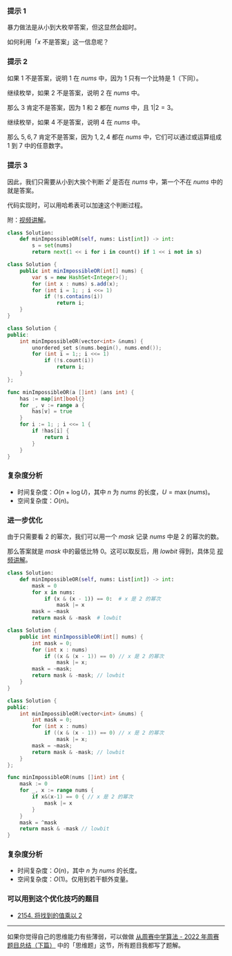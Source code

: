 ### 提示 1

暴力做法是从小到大枚举答案，但这显然会超时。

如何利用「$x$ 不是答案」这一信息呢？

### 提示 2

如果 $1$ 不是答案，说明 $1$ 在 $\textit{nums}$ 中，因为 $1$ 只有一个比特是 $1$（下同）。

继续枚举，如果 $2$ 不是答案，说明 $2$ 在 $\textit{nums}$ 中。

那么 $3$ 肯定不是答案，因为 $1$ 和 $2$ 都在 $\textit{nums}$ 中，且 $1|2=3$。

继续枚举，如果 $4$ 不是答案，说明 $4$ 在 $\textit{nums}$ 中。

那么 $5,6,7$ 肯定不是答案，因为 $1,2,4$ 都在 $\textit{nums}$ 中，它们可以通过或运算组成 $1$ 到 $7$ 中的任意数字。

### 提示 3

因此，我们只需要从小到大挨个判断 $2^i$ 是否在 $\textit{nums}$ 中，第一个不在 $\textit{nums}$ 中的就是答案。

代码实现时，可以用哈希表可以加速这个判断过程。

附：[视频讲解](https://www.bilibili.com/video/BV15D4y1G7ms/)。

```py [sol1-Python3]
class Solution:
    def minImpossibleOR(self, nums: List[int]) -> int:
        s = set(nums)
        return next(1 << i for i in count() if 1 << i not in s)
```

```java [sol1-Java]
class Solution {
    public int minImpossibleOR(int[] nums) {
        var s = new HashSet<Integer>();
        for (int x : nums) s.add(x);
        for (int i = 1; ; i <<= 1)
            if (!s.contains(i))
                return i;
    }
}
```

```cpp [sol1-C++]
class Solution {
public:
    int minImpossibleOR(vector<int> &nums) {
        unordered_set s(nums.begin(), nums.end());
        for (int i = 1;; i <<= 1)
            if (!s.count(i))
                return i;
    }
};
```

```go [sol1-Go]
func minImpossibleOR(a []int) (ans int) {
	has := map[int]bool{}
	for _, v := range a {
		has[v] = true
	}
	for i := 1; ; i <<= 1 {
		if !has[i] {
			return i
		}
	}
}
```

### 复杂度分析

- 时间复杂度：$O(n+\log U)$，其中 $n$ 为 $\textit{nums}$ 的长度，$U=\max(\textit{nums})$。
- 空间复杂度：$O(n)$。

### 进一步优化

由于只需要看 $2$ 的幂次，我们可以用一个 $\textit{mask}$ 记录 $\textit{nums}$ 中是 $2$ 的幂次的数。

那么答案就是 $\textit{mask}$ 中的最低比特 $0$。这可以取反后，用 $\textit{lowbit}$ 得到，具体见 [视频讲解](https://www.bilibili.com/video/BV15D4y1G7ms/)。

```py [sol2-Python3]
class Solution:
    def minImpossibleOR(self, nums: List[int]) -> int:
        mask = 0
        for x in nums:
            if (x & (x - 1)) == 0:  # x 是 2 的幂次
                mask |= x
        mask = ~mask
        return mask & -mask  # lowbit
```

```java [sol2-Java]
class Solution {
    public int minImpossibleOR(int[] nums) {
        int mask = 0;
        for (int x : nums)
            if ((x & (x - 1)) == 0) // x 是 2 的幂次
                mask |= x;
        mask = ~mask;
        return mask & -mask; // lowbit
    }
}
```

```cpp [sol2-C++]
class Solution {
public:
    int minImpossibleOR(vector<int> &nums) {
        int mask = 0;
        for (int x : nums)
            if ((x & (x - 1)) == 0) // x 是 2 的幂次
                mask |= x;
        mask = ~mask;
        return mask & -mask; // lowbit
    }
};
```

```go [sol2-Go]
func minImpossibleOR(nums []int) int {
	mask := 0
	for _, x := range nums {
		if x&(x-1) == 0 { // x 是 2 的幂次
			mask |= x
		}
	}
	mask = ^mask
	return mask & -mask // lowbit
}
```

### 复杂度分析

- 时间复杂度：$O(n)$，其中 $n$ 为 $\textit{nums}$ 的长度。
- 空间复杂度：$O(1)$。仅用到若干额外变量。

### 可以用到这个优化技巧的题目

- [2154. 将找到的值乘以 2](https://leetcode.cn/problems/keep-multiplying-found-values-by-two/)

---

如果你觉得自己的思维能力有些薄弱，可以做做 [从周赛中学算法 - 2022 年周赛题目总结（下篇）](https://leetcode.cn/circle/discuss/WR1MJP/) 中的「思维题」这节，所有题目我都写了题解。
